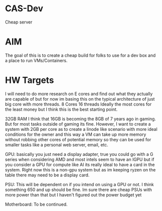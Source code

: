 # CAS-Dev
Cheap server

# AIM
The goal of this is to create a cheap build for folks to use for a dev box and a place to run VMs/Containers.

# HW Targets
I will need to do more research on E cores and find out what they actually are capable of but for now im basing this on the typical architecture of just big core with more threads.
8 Cores 16 threads
Ideally the most cores for the least money but I think this is the best starting point.

32GB RAM
I think that 16GB is becoming the 8GB of 7 years ago in gaming. But for most tasks outside of gaming its fine. However, I want to create a system with 2GB per core as to create a linode like scenario with more ideal conditions for the owner and this way a VM can take up more memory without robbing other cores of potential memory so they can be used for smaller tasks like a personal web server, email, etc.

GPU:
basically you just need a display adapter, true you could go with a G series when considering AMD and most intels seem to have an IGPU but if you consider a GPU for compute like AI its really ideal to have a card in the system.
Right now this is a non-gpu system but as im keeping ryzen on the table there may need to be a display card.

PSU:
This will be dependent on if you intend on using a GPU or not. I think something 650 and up should be fine. Im sure there are cheap PSUs with more power than that but I haven't figured out the power budget yet

Motherboard:
To be continued.
